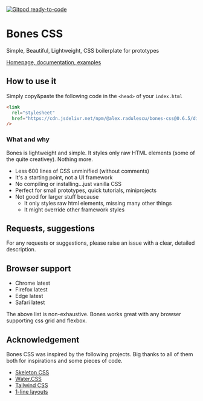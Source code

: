 [![Gitpod ready-to-code](https://img.shields.io/badge/Gitpod-ready--to--code-blue?logo=gitpod)](https://gitpod.io/#https://github.com/alexradulescu/bones-css)

# Bones CSS

Simple, Beautiful, Lightweight, CSS boilerplate for prototypes

[Homepage, documentation, examples](https://alexradulescu.github.io/bones-css/)

## How to use it

Simply copy&paste the following code in the `<head>` of your `index.html`

```html
<link
  rel="stylesheet"
  href="https://cdn.jsdelivr.net/npm/@alex.radulescu/bones-css@0.6.5/dist/bones.1f308423.css"
/>
```

### What and why

Bones is lightweight and simple. It styles only raw HTML elements (some of the quite creativey). Nothing more.

- Less 600 lines of CSS unminified (without comments)
- It's a starting point, not a UI framework
- No compiling or installing...just vanilla CSS
- Perfect for small prototypes, quick tutorials, miniprojects
- Not good for larger stuff because
  - It only styles raw html elements, missing many other things
  - It might override other framework styles

## Requests, suggestions

For any requests or suggestions, please raise an issue with a clear, detailed description.

## Browser support

- Chrome latest
- Firefox latest
- Edge latest
- Safari latest

The above list is non-exhaustive. Bones works great with any browser supporting css grid and flexbox.

## Acknowledgement

Bones CSS was inspired by the following projects.
Big thanks to all of them both for inspirations and some pieces of code.

- [Skeleton CSS](http://getskeleton.com/)
- [Water.CSS](https://watercss.kognise.dev/)
- [Tailwind CSS](https://tailwindcss.com/)
- [1-line layouts](https://1linelayouts.glitch.me/)
